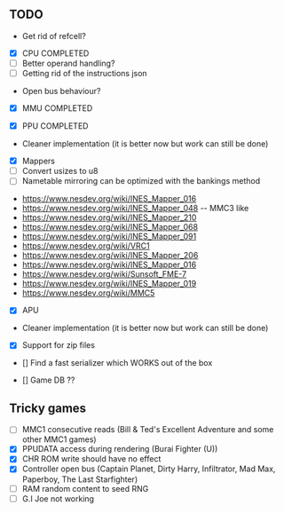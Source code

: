 ## TODO
- Get rid of refcell?

- [x] CPU COMPLETED
- [ ] Better operand handling?
- [ ] Getting rid of the instructions json
- Open bus behaviour?

- [x] MMU COMPLETED

- [x] PPU COMPLETED
- Cleaner implementation (it is better now but work can still be done)

- [x] Mappers
- [ ] Convert usizes to u8
- [ ] Nametable mirroring can be optimized with the bankings method

- https://www.nesdev.org/wiki/INES_Mapper_016
- https://www.nesdev.org/wiki/INES_Mapper_048 -- MMC3 like
- https://www.nesdev.org/wiki/INES_Mapper_210
- https://www.nesdev.org/wiki/INES_Mapper_068
- https://www.nesdev.org/wiki/INES_Mapper_091
- https://www.nesdev.org/wiki/VRC1
- https://www.nesdev.org/wiki/INES_Mapper_206
- https://www.nesdev.org/wiki/INES_Mapper_016
- https://www.nesdev.org/wiki/Sunsoft_FME-7
- https://www.nesdev.org/wiki/INES_Mapper_019
- https://www.nesdev.org/wiki/MMC5

- [x] APU
- Cleaner implementation (it is better now but work can still be done)

- [x] Support for zip files

- [] Find a fast serializer which WORKS out of the box

- [] Game DB ??

## Tricky games
- [ ] MMC1 consecutive reads (Bill & Ted's Excellent Adventure and some other MMC1 games)
- [x] PPUDATA access during rendering (Burai Fighter (U))
- [x] CHR ROM write should have no effect
- [x] Controller open bus (Captain Planet, Dirty Harry, Infiltrator, Mad Max, Paperboy, The Last Starfighter)
- [ ] RAM random content to seed RNG
- [ ] G.I Joe not working